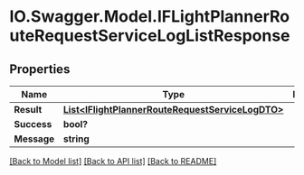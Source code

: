 # IO.Swagger.Model.IFLightPlannerRouteRequestServiceLogListResponse
## Properties

Name | Type | Description | Notes
------------ | ------------- | ------------- | -------------
**Result** | [**List&lt;IFlightPlannerRouteRequestServiceLogDTO&gt;**](IFlightPlannerRouteRequestServiceLogDTO.md) |  | [optional] 
**Success** | **bool?** |  | [optional] 
**Message** | **string** |  | [optional] 

[[Back to Model list]](../README.md#documentation-for-models) [[Back to API list]](../README.md#documentation-for-api-endpoints) [[Back to README]](../README.md)


